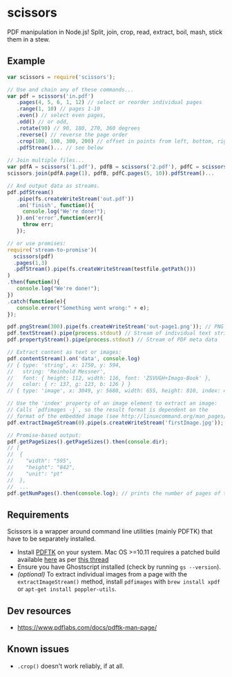 # scissors

PDF manipulation in Node.js! Split, join, crop, read, extract, boil, mash, 
stick them in a stew.

## Example

```javascript
var scissors = require('scissors');

// Use and chain any of these commands...
var pdf = scissors('in.pdf')
   .pages(4, 5, 6, 1, 12) // select or reorder individual pages
   .range(1, 10) // pages 1-10
   .even() // select even pages, 
   .odd() // or odd, 
   .rotate(90) // 90, 180, 270, 360 degrees
   .reverse() // reverse the page order
   .crop(100, 100, 300, 200) // offset in points from left, bottom, right, top (doesn't work reliably yet)
   .pdfStream()... // see below
   
// Join multiple files...
var pdfA = scissors('1.pdf'), pdfB = scissors('2.pdf'), pdfC = scissors('3.pdf')
scissors.join(pdfA.page(1), pdfB, pdfC.pages(5, 10)).pdfStream()...

// And output data as streams.
pdf.pdfStream()
   .pipe(fs.createWriteStream('out.pdf'))
   .on('finish', function(){
     console.log("We're done!");
   }).on('error',function(err){
     throw err;
   });

// or use promises:
require('stream-to-promise')(
  scissors(pdf)
  .pages(1,3)
  .pdfStream().pipe(fs.createWriteStream(testfile.getPath()))
)
.then(function(){
   console.log("We're done!");
})
.catch(function(e){
   console.error("Something went wrong:" + e);
});

pdf.pngStream(300).pipe(fs.createWriteStream('out-page1.png')); // PNG of first page at 300 dpi
pdf.textStream().pipe(process.stdout) // Stream of individual text strings
pdf.propertyStream().pipe(process.stdout) // Stream of PDF meta data

// Extract content as text or images:
pdf.contentStream().on('data', console.log)
// { type: 'string', x: 1750, y: 594,
//   string: 'Reinhold Messner',
//   font: { height: 112, width: 116, font: 'ZSVUGH+Imago-Book' },
//   color: { r: 137, g: 123, b: 126 } }
// { type: 'image', x: 3049, y: 5680, width: 655, height: 810, index: 4 }

// Use the 'index' property of an image element to extract an image:
// Calls `pdfimages -j`, so the result format is dependent on the 
// format of the embedded image (see http://linuxcommand.org/man_pages/pdfimages1.html)
pdf.extractImageStream(0).pipe(s.createWriteStream('firstImage.jpg'));

// Promise-based output:
pdf.getPageSizes().getPageSizes().then(console.dir);
// [
//  {
//    "width": "595",
//    "height": "842",
//    "unit": "pt"
//  },
//  ...
pdf.getNumPages().then(console.log); // prints the number of pages of the PDF

```

## Requirements

Scissors is a wrapper around command line utilities (mainly PDFTK) that have to 
be separately installed.

* Install [PDFTK](http://www.pdflabs.com/docs/install-pdftk/) 
  on your system. Mac OS >=10.11 requires a patched build available 
  [here](https://www.pdflabs.com/tools/pdftk-the-pdf-toolkit/pdftk_server-2.02-mac_osx-10.11-setup.pkg) 
  as per [this thread](http://stackoverflow.com/questions/32505951/pdftk-server-on-os-x-10-11)
* Ensure you have Ghostscript installed (check by running `gs --version`).
* *(optional)* To extract individual images from a page with the 
  `extractImageStream()` method, install `pdfimages` with `brew install xpdf` or 
   `apt-get install poppler-utils`.

## Dev resources
- https://www.pdflabs.com/docs/pdftk-man-page/

## Known issues
- `.crop()` doesn't work reliably, if at all.